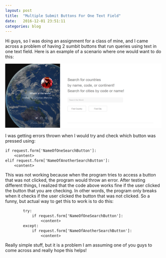 ```yaml
---
layout: post
title:  "Multiple Submit Buttons For One Text Field"
date:   2016-12-01 23:51:11
categories: blog
---
```


Hi guys, so I was doing an assignment for a class of mine, and I came across a problem of having 2 sumbit buttons that run queries using text in one text field. Here is an example of a scenario where one would want to do this:

<img src="whereintheworld.png"/>
 
I was getting errors thrown when I would try and check which button was pressed using:

```
if request.form['NameOfOneSearchButton']:
    <content>
elif request.form['NameOfAnotherSearchButton']:
    <content>
```

This was not working because when the program tries to access a button that was not clicked, the program would throw an error. After testing different things, I realized that the code above works fine if the user clicked the button that you are checking. In other words, the program only breaks when it checks if the user clicked the button that was not clicked. So a funny, but actual way to get this to work is to do this:

```
        try: 
            if request.form['NameOfOneSearchButton']:
                <content>
        except: 
            if request.form['NameOfAnotherSearchButton']:
                <content>
```

Really simple stuff, but it is a problem I am assuming one of you guys to come across and really hope this helps!